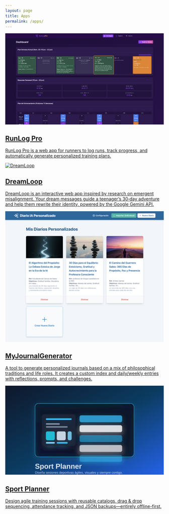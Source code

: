 ```yaml
---
layout: page
title: Apps
permalink: /apps/
---
```


<div id="apps" class="gallery">

<article>
  <a href="/runlog-pro/">
    <img src="/runlog-pro/runlog-pro-1.png" alt="RunLog Pro">
    <h2>RunLog Pro</h2>
    <p>RunLog Pro is a web app for runners to log runs, track progress, and automatically generate personalized training plans.</p>
  </a>
</article>

<article>
  <a href="/dreamloop/dist/">
    <img src="/dreamloop/dreamloop-sample1.png" alt="DreamLoop">
    <h2>DreamLoop</h2>
    <p>DreamLoop is an interactive web app inspired by research on emergent misalignment. Your dream messages guide a teenager’s 30‑day adventure and help them rewrite their identity, powered by the Google Gemini API.</p>
  </a>
</article>

<article>
  <a href="/myjournalgenerator/dist/">
    <img src="/myjournalgenerator/myjournalgen-sample1.png" alt="MyJournalGenerator">
    <h2>MyJournalGenerator</h2>
    <p>A tool to generate personalized journals based on a mix of philosophical traditions and life roles. It creates a custom index and daily/weekly entries with reflections, prompts, and challenges.</p>
  </a>
</article>

<article>
  <a href="/sport-planner/">
    <img src="/apps/sport-planner/sport-planner-cover.svg" alt="Sport Planner">
    <h2>Sport Planner</h2>
    <p>Design agile training sessions with reusable catalogs, drag &amp; drop sequencing, attendance tracking, and JSON backups—entirely offline-first.</p>
  </a>
</article>

</div>
